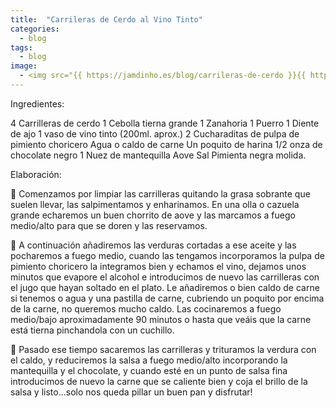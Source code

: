 ```yaml
---
title:  "Carrileras de Cerdo al Vino Tinto"
categories: 
  - blog
tags:
  - blog
image:
  - <img src="{{ https://jamdinho.es/blog/carrileras-de-cerdo }}{{ https://jamdinho.es }}/assets/images/carrilleras.jpeg" alt="Carrilleras de cerdo al vino tinto" class="full">
---
```



Ingredientes:

4 Carrilleras de cerdo
1 Cebolla tierna grande
1 Zanahoria
1 Puerro
1 Diente de ajo
1 vaso de vino tinto (200ml. aprox.)
2 Cucharaditas de pulpa de pimiento choricero
Agua o caldo de carne
Un poquito de harina
1/2 onza de chocolate negro
1 Nuez de mantequilla
Aove
Sal
Pimienta negra molida.



Elaboración: 

🔷 Comenzamos por limpiar las carrilleras quitando la grasa sobrante que suelen llevar, las salpimentamos y enharinamos. En una olla o cazuela grande echaremos un buen chorrito de aove y las marcamos a fuego medio/alto para que se doren y las reservamos.

🔷 A continuación añadiremos las verduras cortadas a ese aceite y las pocharemos a fuego medio, cuando las tengamos incorporamos la pulpa de pimiento choricero la integramos bien y echamos el vino, dejamos unos minutos que evapore el alcohol e introducimos de nuevo las carrilleras con el jugo que hayan soltado en el plato. Le añadiremos o bien caldo de carne si tenemos o agua y una pastilla de carne, cubriendo un poquito por encima de la carne, no queremos mucho caldo. Las cocinaremos a fuego medio/bajo aproximadamente 90 minutos o hasta que veáis que la carne está tierna pinchandola con un cuchillo.

🔷 Pasado ese tiempo sacaremos las carrilleras y trituramos la verdura con el caldo, y reduciremos la salsa a fuego medio/alto incorporando la mantequilla y el chocolate, y cuando esté en un punto de salsa fina introducimos de nuevo la carne que se caliente bien y coja el brillo de la salsa y listo...solo nos queda pillar un buen pan y disfrutar!
